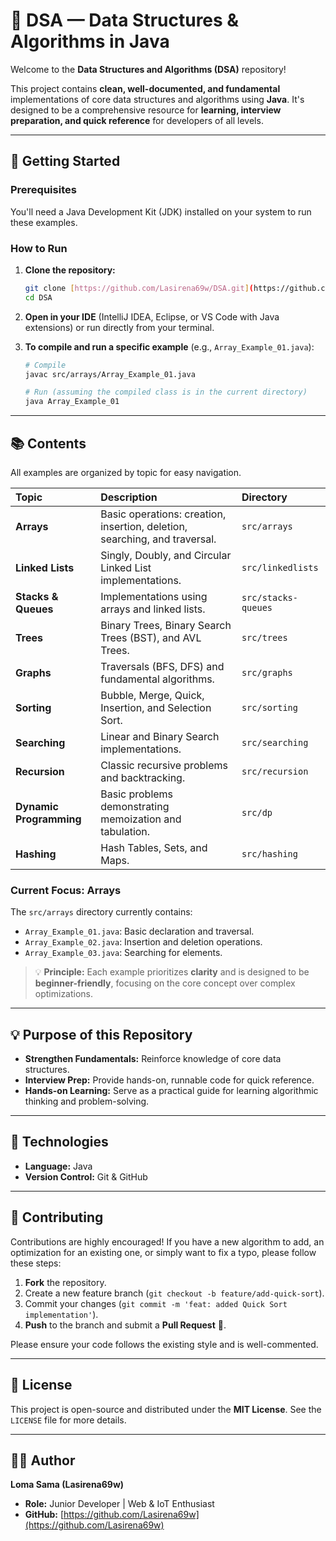 # 🧠 DSA — Data Structures & Algorithms in Java

Welcome to the **Data Structures and Algorithms (DSA)** repository!

This project contains **clean, well-documented, and fundamental** implementations of core data structures and algorithms using **Java**. It's designed to be a comprehensive resource for **learning, interview preparation, and quick reference** for developers of all levels.

---

## 🚀 Getting Started

### Prerequisites

You'll need a Java Development Kit (JDK) installed on your system to run these examples.

### How to Run

1.  **Clone the repository:**
    ```bash
    git clone [https://github.com/Lasirena69w/DSA.git](https://github.com/Lasirena69w/DSA.git)
    cd DSA
    ```

2.  **Open in your IDE** (IntelliJ IDEA, Eclipse, or VS Code with Java extensions) or run directly from your terminal.

3.  **To compile and run a specific example** (e.g., `Array_Example_01.java`):
    ```bash
    # Compile
    javac src/arrays/Array_Example_01.java

    # Run (assuming the compiled class is in the current directory)
    java Array_Example_01
    ```

---

## 📚 Contents

All examples are organized by topic for easy navigation.

| Topic | Description | Directory |
| :--- | :--- | :--- |
| **Arrays** | Basic operations: creation, insertion, deletion, searching, and traversal. | `src/arrays` |
| **Linked Lists** | Singly, Doubly, and Circular Linked List implementations. | `src/linkedlists` |
| **Stacks & Queues** | Implementations using arrays and linked lists. | `src/stacks-queues` |
| **Trees** | Binary Trees, Binary Search Trees (BST), and AVL Trees. | `src/trees` |
| **Graphs** | Traversals (BFS, DFS) and fundamental algorithms. | `src/graphs` |
| **Sorting** | Bubble, Merge, Quick, Insertion, and Selection Sort. | `src/sorting` |
| **Searching** | Linear and Binary Search implementations. | `src/searching` |
| **Recursion** | Classic recursive problems and backtracking. | `src/recursion` |
| **Dynamic Programming** | Basic problems demonstrating memoization and tabulation. | `src/dp` |
| **Hashing** | Hash Tables, Sets, and Maps. | `src/hashing` |

### Current Focus: Arrays

The `src/arrays` directory currently contains:
* `Array_Example_01.java`: Basic declaration and traversal.
* `Array_Example_02.java`: Insertion and deletion operations.
* `Array_Example_03.java`: Searching for elements.

> 💡 **Principle:** Each example prioritizes **clarity** and is designed to be **beginner-friendly**, focusing on the core concept over complex optimizations.

---

## 💡 Purpose of this Repository

* **Strengthen Fundamentals:** Reinforce knowledge of core data structures.
* **Interview Prep:** Provide hands-on, runnable code for quick reference.
* **Hands-on Learning:** Serve as a practical guide for learning algorithmic thinking and problem-solving.

---

## 🧰 Technologies

* **Language:** Java
* **Version Control:** Git & GitHub

---

## 🤝 Contributing

Contributions are highly encouraged! If you have a new algorithm to add, an optimization for an existing one, or simply want to fix a typo, please follow these steps:

1.  **Fork** the repository.
2.  Create a new feature branch (`git checkout -b feature/add-quick-sort`).
3.  Commit your changes (`git commit -m 'feat: added Quick Sort implementation'`).
4.  **Push** to the branch and submit a **Pull Request** 🚀.

Please ensure your code follows the existing style and is well-commented.

---

## 📜 License

This project is open-source and distributed under the **MIT License**. See the `LICENSE` file for more details.

---

## 🧑‍💻 Author

**Loma Sama (Lasirena69w)**
* **Role:** Junior Developer | Web & IoT Enthusiast
* **GitHub:** [https://github.com/Lasirena69w](https://github.com/Lasirena69w)
